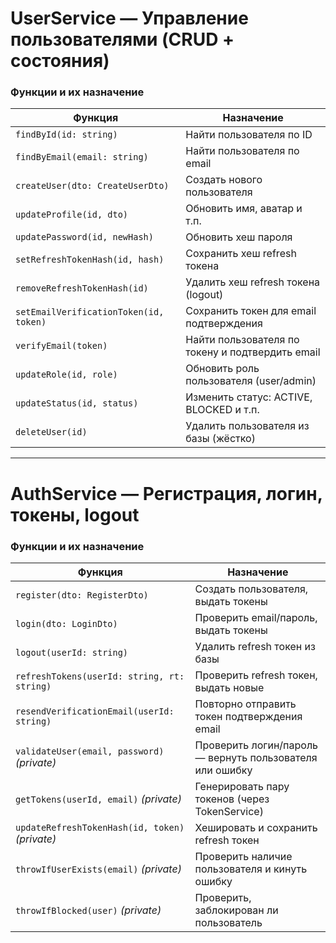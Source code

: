 # UserService — Управление пользователями (CRUD + состояния)

### Функции и их назначение

| **Функция**                            | **Назначение**                                   |
| -------------------------------------- | ------------------------------------------------ |
| `findById(id: string)`                 | Найти пользователя по ID                         |
| `findByEmail(email: string)`           | Найти пользователя по email                      |
| `createUser(dto: CreateUserDto)`       | Создать нового пользователя                      |
| `updateProfile(id, dto)`               | Обновить имя, аватар и т.п.                      |
| `updatePassword(id, newHash)`          | Обновить хеш пароля                              |
| `setRefreshTokenHash(id, hash)`        | Сохранить хеш refresh токена                     |
| `removeRefreshTokenHash(id)`           | Удалить хеш refresh токена (logout)              |
| `setEmailVerificationToken(id, token)` | Сохранить токен для email подтверждения          |
| `verifyEmail(token)`                   | Найти пользователя по токену и подтвердить email |
| `updateRole(id, role)`                 | Обновить роль пользователя (user/admin)          |
| `updateStatus(id, status)`             | Изменить статус: ACTIVE, BLOCKED и т.п.          |
| `deleteUser(id)`                       | Удалить пользователя из базы (жёстко)            |

---

# AuthService — Регистрация, логин, токены, logout

### Функции и их назначение

| **Функция**                                     | **Назначение**                                           |
| ----------------------------------------------- | -------------------------------------------------------- |
| `register(dto: RegisterDto)`                    | Создать пользователя, выдать токены                      |
| `login(dto: LoginDto)`                          | Проверить email/пароль, выдать токены                    |
| `logout(userId: string)`                        | Удалить refresh токен из базы                            |
| `refreshTokens(userId: string, rt: string)`     | Проверить refresh токен, выдать новые                    |
| `resendVerificationEmail(userId: string)`       | Повторно отправить токен подтверждения email             |
| `validateUser(email, password)` _(private)_     | Проверить логин/пароль — вернуть пользователя или ошибку |
| `getTokens(userId, email)` _(private)_          | Генерировать пару токенов (через TokenService)           |
| `updateRefreshTokenHash(id, token)` _(private)_ | Хешировать и сохранить refresh токен                     |
| `throwIfUserExists(email)` _(private)_          | Проверить наличие пользователя и кинуть ошибку           |
| `throwIfBlocked(user)` _(private)_              | Проверить, заблокирован ли пользователь                  |
